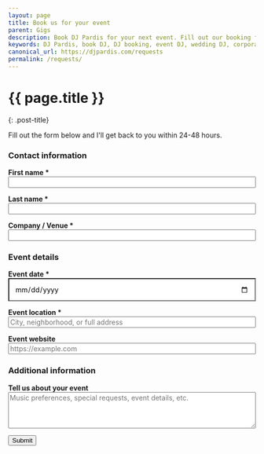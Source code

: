 ```yaml
---
layout: page
title: Book us for your event
parent: Gigs
description: Book DJ Pardis for your next event. Fill out our booking form to request a show for corporate events, private parties, and special occasions.
keywords: DJ Pardis, book DJ, DJ booking, event DJ, wedding DJ, corporate DJ, private party DJ, San Francisco DJ
canonical_url: https://djpardis.com/requests
permalink: /requests/
---
```


# {{ page.title }}
{: .post-title}

Fill out the form below and I'll get back to you within 24-48 hours.

<form action="https://formspree.io/f/xldnywyl" method="POST" class="newsletter-form">
  <input type="hidden" name="_subject" value="DJ Pardis Booking Request">
  
  <h3>Contact information</h3>
  
  <p><strong>First name *</strong><br>
  <input type="text" id="first_name" name="first_name" required class="newsletter-input" style="width: 100%; font-family: inherit; font-size: inherit;"></p>
  
  <p><strong>Last name *</strong><br>
  <input type="text" id="last_name" name="last_name" required class="newsletter-input" style="width: 100%; font-family: inherit; font-size: inherit;"></p>
  
  <p><strong>Company / Venue *</strong><br>
  <input type="text" id="company_venue" name="company_venue" required class="newsletter-input" style="width: 100%; font-family: inherit; font-size: inherit;"></p>
  
  <h3>Event details</h3>
  
  <p><strong>Event date *</strong><br>
  <input type="date" id="event_date" name="event_date" required class="newsletter-input" style="width: 100%; font-family: inherit; font-size: inherit; -webkit-appearance: none; -moz-appearance: none; appearance: none; padding: 12px; box-sizing: border-box;"></p>
  
  <p><strong>Event location *</strong><br>
  <input type="text" id="event_location" name="event_location" placeholder="City, neighborhood, or full address" required class="newsletter-input" style="width: 100%; font-family: inherit; font-size: inherit;"></p>
  
  <p><strong>Event website</strong><br>
  <input type="url" id="event_website" name="event_website" placeholder="https://example.com" class="newsletter-input" style="width: 100%; font-family: inherit; font-size: inherit;"></p>
  
  <h3>Additional information</h3>
  
  <p><strong>Tell us about your event</strong><br>
  <textarea id="additional_comments" name="additional_comments" placeholder="Music preferences, special requests, event details, etc." class="newsletter-input" rows="4" style="width: 100%; font-family: inherit; font-size: inherit;"></textarea></p>
  
  <div class="form-group">
    <button type="submit" class="newsletter-button">Submit</button>
  </div>
</form>
